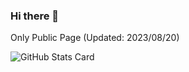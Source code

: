 ### Hi there 👋

Only Public Page (Updated: 2023/08/20)

![GitHub Stats Card](https://github-readme-stats.vercel.app/api?username=waku-waku)
